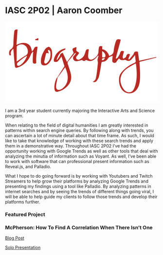 # IASC 2P02 | Aaron Coomber

![](images/bio.png)


I am a 3rd year student currently majoring the Interactive Arts and Science program.  

When relating to the field of digital humanities I am greatly interested in patterns within search engine queries. By following along with trends, you can ascertain a lot of minute detail about that time frame. As such, I would like to take that knowledge of working with these search trends and apply them in a demonstrative way.
Throughout IASC 2P02 I’ve had the opportunity working with Google Trends as well as other tools that deal with analyzing the minutia of information such as Voyant. As well, I’ve been able to work with software that can professional present information such as Reveal.js, and Palladio.

What I hope to do going forward is by working with Youtubers and Twitch Streamers to help grow their platforms by analyzing Google Trends and presenting my findings using a tool like Palladio. By analyzing patterns in internet searches and by seeing the trends of different things going viral, I will be able to help guide my clients to follow those trends and develop their platforms further.


### Featured Project

### McPherson: How To Find A Correlation When There Isn’t One

[Blog Post](publish_blog_post.md)

[Solo Presentation](reveal_working/presentation.html)
